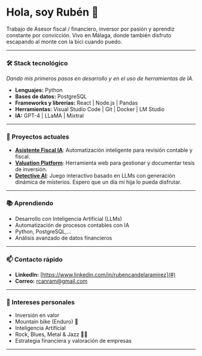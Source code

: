 # Hola, soy Rubén 👋

Trabajo de Asesor fiscal /  financiero, inversor por pasión y aprendiz constante por convicción. Vivo en Málaga, donde también disfruto escapando al monte con la bici cuando puedo.

---

### 🛠️ Stack tecnológico

 _Dando mis primeros pasos en desarrollo y en el uso de herramientas de IA._

- **Lenguajes:** Python 
- **Bases de datos:** PostgreSQL 
- **Frameworks y librerías:** React | Node.js | Pandas
- **Herramientas:** Visual Studio Code | Git | Docker | LM Studio
- **IA:** GPT-4 | LLaMA | Mixtral

---

### 🚀 Proyectos actuales

- **[Asistente Fiscal IA](#)**: Automatización inteligente para revisión contable y fiscal.
- **[Valuation Platform](#)**: Herramienta web para gestionar y documentar tesis de inversión.
- **[Detective AI](#)**: Juego interactivo basado en LLMs con generación dinámica de misterios. Espero que un día mi hija lo pueda disfrutar.

---

### 📚 Aprendiendo

- Desarrollo con Inteligencia Artificial (LLMs)
- Automatización de procesos contables con IA
- Python, PostgreSQL,...
- Análisis avanzado de datos financieros

---

### 📫 Contacto rápido

- **LinkedIn:** [https://www.linkedin.com/in/rubencandelaramirez](#)
- **Correo:** rcanram@gmail.com

---

### 🌲 Intereses personales

- Inversión en valor
- Mountain bike (Enduro) 🚵
- Inteligencia Artificial
- Rock, Blues, Metal & Jazz 🎸🎷
- Estrategia financiera y valoración de empresas

---
